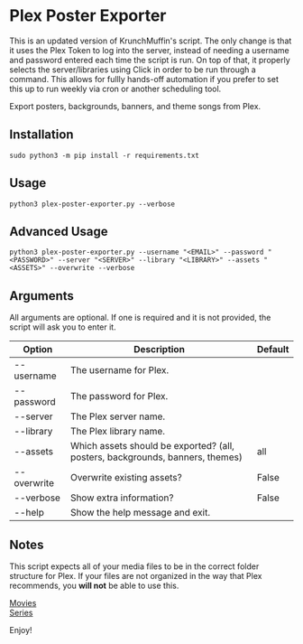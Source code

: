# Plex Poster Exporter
This is an updated version of KrunchMuffin's script. The only change is that it uses the Plex Token to log into the server, instead of needing a username and password entered each time the script is run. On top of that, it properly selects the server/libraries using Click in order to be run through a command. This allows for fullly hands-off automation if you prefer to set this up to run weekly via cron or another scheduling tool.

Export posters, backgrounds, banners, and theme songs from Plex.

## Installation
```
sudo python3 -m pip install -r requirements.txt
```

## Usage
```
python3 plex-poster-exporter.py --verbose
```

## Advanced Usage
```
python3 plex-poster-exporter.py --username "<EMAIL>" --password "<PASSWORD>" --server "<SERVER>" --library "<LIBRARY>" --assets "<ASSETS>" --overwrite --verbose
```

## Arguments

All arguments are optional. If one is required and it is not provided, the script will ask you to enter it.

| Option          | Description                                                                    | Default       |  
| --------------- | ------------------------------------------------------------------------------ | ------------- |  
| --username      | The username for Plex.                                                         |               |  
| --password      | The password for Plex.                                                         |               |  
| --server        | The Plex server name.                                                          |               |  
| --library       | The Plex library name.                                                         |               |  
| --assets        | Which assets should be exported? (all, posters, backgrounds, banners, themes)  | all           |  
| --overwrite     | Overwrite existing assets?                                                     | False         |  
| --verbose       | Show extra information?                                                        | False         |  
| --help          | Show the help message and exit.                                                |               |  

## Notes

This script expects all of your media files to be in the correct folder structure for Plex. If your files are not organized in the way that Plex recommends, you **will not** be able to use this.

[Movies](https://support.plex.tv/articles/naming-and-organizing-your-movie-media-files/)  
[Series](https://support.plex.tv/articles/naming-and-organizing-your-tv-show-files/)  

Enjoy!